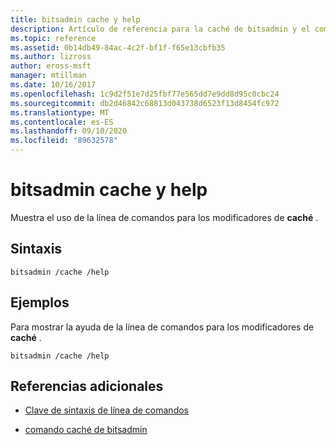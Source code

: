 ```yaml
---
title: bitsadmin cache y help
description: Artículo de referencia para la caché de bitsadmin y el comando de ayuda, que muestra el uso de la línea de comandos para los modificadores de **caché** .
ms.topic: reference
ms.assetid: 0b14db49-84ac-4c2f-bf1f-f65e13cbfb35
ms.author: lizross
author: eross-msft
manager: mtillman
ms.date: 10/16/2017
ms.openlocfilehash: 1c9d2f51e7d25fbf77e565dd7e9dd8d95c0cbc24
ms.sourcegitcommit: db2d46842c68813d043738d6523f13d8454fc972
ms.translationtype: MT
ms.contentlocale: es-ES
ms.lasthandoff: 09/10/2020
ms.locfileid: "89632578"
---
```

# <a name="bitsadmin-cache-and-help"></a>bitsadmin cache y help

Muestra el uso de la línea de comandos para los modificadores de **caché** .

## <a name="syntax"></a>Sintaxis

```
bitsadmin /cache /help
```

## <a name="examples"></a>Ejemplos

Para mostrar la ayuda de la línea de comandos para los modificadores de **caché** .

```
bitsadmin /cache /help
```

## <a name="additional-references"></a>Referencias adicionales

- [Clave de sintaxis de línea de comandos](command-line-syntax-key.md)

- [comando caché de bitsadmin](bitsadmin-cache.md)

